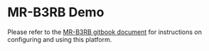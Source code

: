 # MR-B3RB Demo

Please refer to the [MR-B3RB gitbook document](../navqplus-user-guide/mr-b3rb.md) for instructions on configuring and using this platform.
